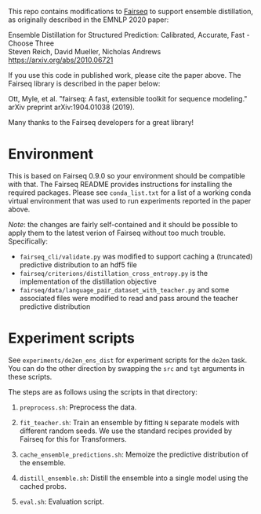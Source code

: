 This repo contains modifications to [Fairseq](https://github.com/pytorch/fairseq) to support ensemble
distillation, as originally described in the EMNLP 2020 paper:

Ensemble Distillation for Structured Prediction: Calibrated, Accurate,
Fast - Choose Three  
Steven Reich, David Mueller, Nicholas Andrews  
https://arxiv.org/abs/2010.06721  

If you use this code in published work, please cite the paper above.
The Fairseq library is described in the paper below:

Ott, Myle, et al. "fairseq: A fast, extensible toolkit for sequence
modeling." arXiv preprint arXiv:1904.01038 (2019).

Many thanks to the Fairseq developers for a great library!

# Environment

This is based on Fairseq 0.9.0 so your environment should be compatible
with that. The Fairseq README provides instructions for installing the required packages.
Please see `conda_list.txt` for a list of a working conda virtual environment
that was used to run experiments reported in the paper above.

*Note*: the changes are fairly self-contained and it should be
 possible to apply them to the latest verion of Fairseq without too
 much trouble. Specifically:

* `fairseq_cli/validate.py` was modified to support caching a (truncated) predictive distribution to an hdf5 file
* `fairseq/criterions/distillation_cross_entropy.py` is the implementation of the distillation objective
* `fairseq/data/language_pair_dataset_with_teacher.py` and some associated files were modified to read and pass around the teacher predictive distribution

# Experiment scripts

See `experiments/de2en_ens_dist` for experiment scripts for the
`de2en` task. You can do the other direction by swapping the `src` and
`tgt` arguments in these scripts.

The steps are as follows using the scripts in that directory:

1. `preprocess.sh`: Preprocess the data.

2. `fit_teacher.sh`: Train an ensemble by fitting `N` separate models with different
random seeds. We use the standard recipes provided by Fairseq for this
for Transformers.

3. `cache_ensemble_predictions.sh`: Memoize the predictive distribution of the ensemble.

4. `distill_ensemble.sh`: Distill the ensemble into a single model using the cached probs.

5. `eval.sh`: Evaluation script.
